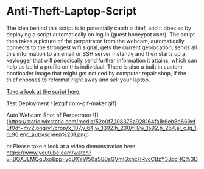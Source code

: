 # Anti-Theft-Laptop-Script
The idea behind this script is to potentially catch a thief, and it does so by deploying a script automatically on log in (guest honeypot user). The script then takes a picture of the perpetrator from the webcam, automatically connects to the strongest wifi signal, gets the current geolocation, sends all this information to an email or SSH server instantly and then starts up a keylogger that will periodically send further information it attains, which can help us build a profile on this individual. There is also a built in custom bootloader image that might get noticed by computer repair shop, if the thief chooses to reformat right away and sell your laptop. 

[Take a look at the script here.](https://github.com/cKtheGrey/Anti-Theft-Laptop-Script/blob/main/getpwnednerd.sh)


Test Deployment 
! [ezgif.com-gif-maker.gif]



Auto Webcam Shot of Perpetrator
![] (https://static.wixstatic.com/media/52e0f7_108378a928164fa1b6eb8d669ef3f0df~mv2.png/v1/crop/x_107,y_64,w_1392,h_230/fill/w_1592,h_264,al_c,lg_1,q_90,enc_auto/screen%201.png)




or Please take a look at a video demonstration here: 
https://www.youtube.com/watch?v=BQAJEMQqUxo&pp=ygUXYW50aSB0aGVmIGxhcHRvcCBzY3JpcHQ%3D
